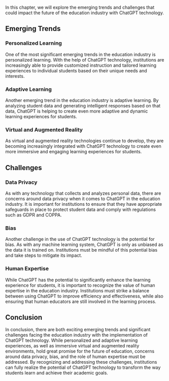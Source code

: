 
In this chapter, we will explore the emerging trends and challenges that could impact the future of the education industry with ChatGPT technology.

Emerging Trends
---------------

### Personalized Learning

One of the most significant emerging trends in the education industry is personalized learning. With the help of ChatGPT technology, institutions are increasingly able to provide customized instruction and tailored learning experiences to individual students based on their unique needs and interests.

### Adaptive Learning

Another emerging trend in the education industry is adaptive learning. By analyzing student data and generating intelligent responses based on that data, ChatGPT is helping to create even more adaptive and dynamic learning experiences for students.

### Virtual and Augmented Reality

As virtual and augmented reality technologies continue to develop, they are becoming increasingly integrated with ChatGPT technology to create even more immersive and engaging learning experiences for students.

Challenges
----------

### Data Privacy

As with any technology that collects and analyzes personal data, there are concerns around data privacy when it comes to ChatGPT in the education industry. It is important for institutions to ensure that they have appropriate safeguards in place to protect student data and comply with regulations such as GDPR and COPPA.

### Bias

Another challenge in the use of ChatGPT technology is the potential for bias. As with any machine learning system, ChatGPT is only as unbiased as the data it is trained on. Institutions must be mindful of this potential bias and take steps to mitigate its impact.

### Human Expertise

While ChatGPT has the potential to significantly enhance the learning experience for students, it is important to recognize the value of human expertise in the education industry. Institutions must strike a balance between using ChatGPT to improve efficiency and effectiveness, while also ensuring that human educators are still involved in the learning process.

Conclusion
----------

In conclusion, there are both exciting emerging trends and significant challenges facing the education industry with the implementation of ChatGPT technology. While personalized and adaptive learning experiences, as well as immersive virtual and augmented reality environments, hold great promise for the future of education, concerns around data privacy, bias, and the role of human expertise must be addressed. By recognizing and addressing these challenges, institutions can fully realize the potential of ChatGPT technology to transform the way students learn and achieve their academic goals.
